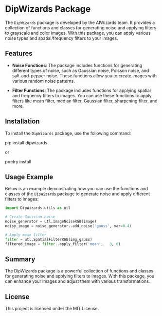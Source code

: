 # DipWizards Package

The `DipWizards` package is developed by the AIWizards team. It provides a collection of functions and classes for generating noise and applying filters to grayscale and color images. With this package, you can apply various noise types and spatial/frequency filters to your images.

## Features

- **Noise Functions**: The package includes functions for generating different types of noise, such as Gaussian noise, Poisson noise, and salt-and-pepper noise. These functions allow you to create images with various random noise patterns.

- **Filter Functions**: The package includes functions for applying spatial and frequency filters to images. You can use these functions to apply filters like mean filter, median filter, Gaussian filter, sharpening filter, and more.

## Installation

To install the `DipWizards` package, use the following command:

pip install dipwizards

or

poetry install


## Usage Example

Below is an example demonstrating how you can use the functions and classes of the `DipWizards` package to generate noise and apply different filters to images:

```python
import DipWizards.utils as utl

# Create Gaussian noise
noise_generator = utl.ImageNoiseRGB(image)
noisy_image = noise_generator..add_noise('gauss', var=0.4)

# Apply mean filter
filter = utl.SpatialFilterRGB(img_gauss)
filtered_image = filter..apply_filter('mean',   3, 0)
```
## Summary

The DipWizards package is a powerful collection of functions and classes for generating noise and applying filters to images. With this package, you can enhance your images and adjust them with various transformations.

## License

This project is licensed under the MIT License.
